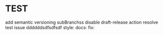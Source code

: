# TEST
add semantic versioning
subBranchss
disable draft-release action
resolve test issue
ddddddsdfsdfsdf
style:
docs:
fix: